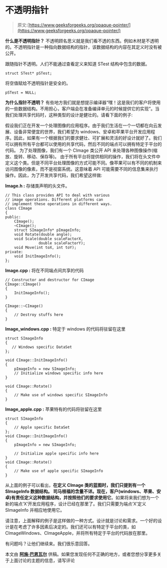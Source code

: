 # 不透明指针

> 原文:[https://www.geeksforgeeks.org/opaque-pointer/](https://www.geeksforgeeks.org/opaque-pointer/)

**什么是不透明指针？**
不透明顾名思义就是我们看不透的东西。例如木材是不透明的。不透明指针是一种指向数据结构的指针，该数据结构的内容在其定义时没有被公开。

跟随指针不透明。人们不能通过查看定义来知道 STest 结构中包含的数据。

```
struct STest* pSTest;
```

将空值赋给不透明指针是安全的。

```
pSTest = NULL; 
```

**为什么指针不透明？**
有些地方我们就是想提示编译器“嘿！这是我们的客户将使用的一些数据结构。不用担心，客户端会在准备编译单元的时候提供它的实现”。当我们处理共享代码时，这种类型的设计是健壮的。请看下面的例子:

假设我们正在开发一个处理图像的应用程序。由于我们生活在一个一切都在向云发展、设备非常便宜的世界，我们希望为 windows、安卓和苹果平台开发应用程序。因此，如果有一个根据我们的要求健壮、可扩展和灵活的好设计就好了。我们可以拥有所有平台都可以使用的共享代码，然后不同的端点可以拥有特定于平台的代码。
为了处理图像，我们有一个 CImage 类公开 API 来处理各种图像操作(缩放、旋转、移动、保存等)。
由于所有平台将提供相同的操作，我们将在头文件中定义这个类。但是不同平台处理图像的方式可能不同。像苹果可以有不同的机制来访问图像的像素，而不是视窗系统。这意味着 API 可能需要不同的信息集来执行操作。因此，为了开发共享代码，我们希望这样做:

**Image.h :** 存储类声明的头文件。

```
// This class provides API to deal with various
// image operations. Different platforms can 
// implement these operations in different ways.
class CImage
{
public:
    CImage();
    ~CImage();
    struct SImageInfo* pImageInfo;
    void Rotate(double angle);
    void Scale(double scaleFactorX, 
               double scaleFactorY);
    void Move(int toX, int toY);    
private:
    void InitImageInfo();
};
```

**Image.cpp :** 将在不同端点间共享的代码

```
// Constructor and destructor for CImage
CImage::CImage()
{
    InitImageInfo();
}

CImage::~CImage()
{
    // Destroy stuffs here
}
```

**Image_windows.cpp :** 特定于 windows 的代码将驻留在这里

```
struct SImageInfo
{
   // Windows specific DataSet
};

void CImage::InitImageInfo()
{
    pImageInfo = new SImageInfo;
    // Initialize windows specific info here
}

void CImage::Rotate()
{
    // Make use of windows specific SImageInfo
}
```

**Image_apple.cpp :** 苹果特有的代码将驻留在这里

```
struct SImageInfo
{
    // Apple specific DataSet
};
void CImage::InitImageInfo()
{
    pImageInfo = new SImageInfo;

    // Initialize apple specific info here
}
void CImage::Rotate()
{
    // Make use of apple specific SImageInfo
}
```

从上面的例子可以看出，**在定义 CImage 类的蓝图时，我们只提到有一个 SImageInfo 数据结构。
司马根福的含量不详。现在，客户(windows、苹果、安卓)有责任定义这种数据结构，并按照他们的要求使用它**。如果将来我们想为一个新的端点‘X’开发应用程序，设计已经在那里了。我们只需要为端点‘X’定义 SImageInfo 并相应地使用它。

请注意，上面解释的例子是这样做的一种方式。设计就是讨论和需求。一个好的设计是在考虑了许多因素后决定的。我们还可以有特定于平台的类，如 CImageWindows、CImageApple，并将所有特定于平台的代码放在那里。

有问题吗？让他们继续来。我们很乐意回答。

本文由 [**阿施·巴恩瓦尔**](https://about.me/aashishbarnwal?promo=email_sig&utm_source=email_sig&utm_medium=external_link&utm_campaign=chrome_ext) 供稿。如果您发现任何不正确的地方，或者您想分享更多关于上面讨论的主题的信息，请写评论